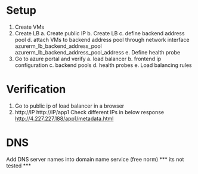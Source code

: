 # Setup
1. Create VMs
2. Create LB
    a. Create public IP
    b. Create LB
    c. define backend address pool
    d. attach VMs to backend address pool through network interface 
         azurerm_lb_backend_address_pool 
         azurerm_lb_backend_address_pool_address
    e. Define health probe
3. Go to azure portal and verify 
    a. load balancer
    b. frontend ip configuration
    c. backend pools
    d. health probes
    e. Load balancing rules


# Verification

1. Go to public ip of load balancer in a browser
2. http://IP
   http://IP/app1
   Check different IPs in below response
   http://4.227.227.188/app1/metadata.html 

# DNS
Add DNS server names into domain name service (free norm)
*** its not tested ***

